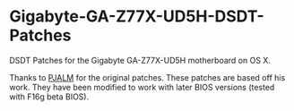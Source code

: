 # Gigabyte-GA-Z77X-UD5H-DSDT-Patches
DSDT Patches for the Gigabyte GA-Z77X-UD5H motherboard on OS X.

Thanks to [PJALM](http://www.pjalm.com/forums/) for the original patches. These patches are based off his work. They have been modified to work with later BIOS versions (tested with F16g beta BIOS).
